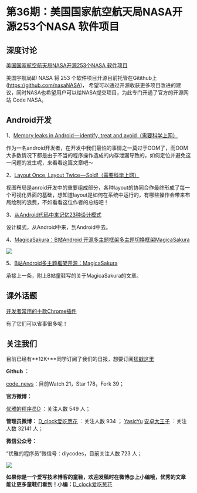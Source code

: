 # 第36期：美国国家航空航天局NASA开源253个NASA 软件项目

## 深度讨论

[美国国家航空航天局NASA开源253个NASA 软件项目](http://diycode.cc/topics/150)

美国宇航局即 NASA 将 253 个软件项目开源目前托管在Gitithub上(https://github.com/nasaNASA)， 希望可以通过开源收获更多项目改进的建议，同时NASA也希望用户可以给NASA提交项目，为此专门开通了官方的开源网站 Code NASA。

## Android开发

1、[Memory leaks in Android — identify, treat and avoid（需要科学上网）](https://medium.com/freenet-engineering/memory-leaks-in-android-identify-treat-and-avoid-d0b1233acc8#.x30aeimt7)

作为一名android开发者，在开发中我们最怕的事情之一莫过于OOM了，而OOM大多数情况下都是由于不当的程序操作造成的内存泄漏导致的，如何定位并避免这一问题的发生呢，来看看这篇文章吧～

2、[Layout Once, Layout Twice — Sold!（需要科学上网）](https://medium.com/@britt.barak/layout-once-layout-twice-sold-aef156ff16a4#.qmewhmsyu)

视图布局是anroid开发中的重要组成部分，各种layout的协同合作最终形成了每一个可视化界面的基础，想知道layout是如何在系统中运行的，有哪些操作会带来布局绘制的浪费，不如看看这位作者的总结吧！

3、[从Android代码中来记忆23种设计模式](http://www.jianshu.com/p/1a9f571ad7c0)

设计模式，从Android中来，到Android中去。

4、[MagicaSakura：B站Android 开源多主题框架多主题切换框架MagicaSakura](https://github.com/Bilibili/MagicaSakura)

![](https://github.com/xyczero/MagicaSakura/raw/master/screenshot/magicasakura.gif)

5、[B站Android多主题框架开源：MagicaSakura](http://mp.weixin.qq.com/s?__biz=MzA4MjU5NTY0NA==&mid=2653418916&idx=1&sn=18792983f1c86d999004eccadf0a42f9&scene=1&srcid=0628W4oFnmdRguEvi3AUijpo#wechat_redirect)

承接上一条，附上B站童鞋写的关于MagicaSakura的文章。

## 课外话题

[开发者常用的十款Chrome插件](http://mp.weixin.qq.com/s?__biz=MzA4MjU5NTY0NA==&mid=2653418938&idx=1&sn=2fa6de36c3e07a8b9e767d9e7984b740&scene=1&srcid=0628bA8Tt5QVD6Uye2keWKOO#wechat_redirect)

有了它们可以省事很多呢！


## 关注我们

目前已经有**12K+**同学订阅了我们的日报，想要订阅[猛戳这里](http://list.qq.com/cgi-bin/qf_invite?id=d469993d2c888e971c0fbb2309c4d84256968386b126b967)


**Github ：**

[code_news](https://github.com/DiyCodes/code_news)：目前Watch 21，Star 178，Fork 39；

**官方微博：**

[优雅的程序员D](http://weibo.com/u/5891258264?topnav=1&wvr=6&topsug=1&is_all=1) ：关注人数 549 人；

**管理员微博：**
[D_clock爱吃葱花](http://weibo.com/u/2480694892) ：关注人数 934 ；
[YasicYu](http://weibo.com/3917305697/profile?rightmod=1&wvr=6&mod=personinfo&is_all=1)
[安卓大王子](http://weibo.com/apkbus/) ：关注人数 32141 人；

**微信公众号：**

“优雅的程序员”微信号：diycodes，目前关注人数 723 人；

![](http://diycode.b0.upaiyun.com/photo/2016/f031fc25263f7294711038efa72ae579.jpg)



**如果你是一个爱写技术博客的童鞋，欢迎发稿时在微博@上小编哦，优秀的文章能让更多童鞋们看到！小编：**[D_clock爱吃葱花](http://weibo.com/2480694892/profile?rightmod=1&wvr=6&mod=personinfo&is_all=1)

